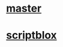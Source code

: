 # [master](https://ryxeleron.github.io/storage/iyrbackup/legacy/master)
# [scriptblox](https://ryxeleron.github.io/storage/iyrbackup/legacy/scriptblox)
